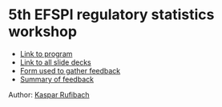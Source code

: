 # 5th EFSPI regulatory statistics workshop

* [Link to program](https://tinyurl.com/efspi4)
* [Link to all slide decks](https://tinyurl.com/efspi4-slides)
* [Form used to gather feedback](EFSPI_RegStats_feedback.docx)
* [Summary of feedback](2019_EFSPI_workshop_feedback.md)

Author: [Kaspar Rufibach](mailto:kaspar.rufibach@roche.com)
